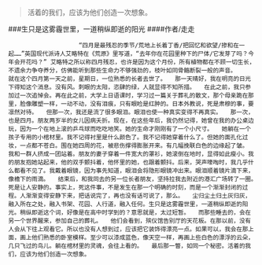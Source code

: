> 活着的我们，应该为他们创造一次想象。

###生只是这雾霾世里，一道稍纵即逝的阳光
####作者/走走

						“四月是最残忍的季节/荒地上长着丁香/把回忆和欲望/掺和在一起……”英国现代派诗人艾略特在《荒原》里写道，“去年你在花园里种下的尸体/它发芽了吗？今年会开花吗？” 艾略特之所以称四月残忍，也许是因为这个月份，所有植物都在不顾一切生长，不遗余力争夺养分，仿佛能听到那些生命力不够强劲的，枝叶如同骨骼断裂一般的声音。 　　就在这个四月第一天之前，星期日，一位熟悉的长者去世了。　　那一天晴好，我在明亮的日光下得知这个消息。没有风。刺眼的太阳，恣肆的绿，人就显得不知所措。　　在此之前，我只参加过一次追悼会。再在此之前，大学上日语课时，学习过一篇关于葬礼的散文，那个母亲跪在那里，脸像雕塑一样，一动不动，没有泪痕，只有眼睑是红肿的。日本外教说，死是肃穆的事，要凛然对待。　　但那一次，我还是流了很多眼泪。眼泪也使一种真实变得不再真实。　　那一次，也是四月。朋友两岁半的女儿因病夭折。现在，在这些年后，我仍然记得，她曾在我的办公桌边玩，因为一个在地上滚的乒乓球而吃吃地笑。她的生命才刚刚有了一个小尺寸。　　她躺在一个孩子专用的小棺材里。我不记得衬里是什么颜色了。我不记得她穿着什么了。但她的面孔化过妆，一点都不苍白。围在她四周的花，被悲伤撑得膨胀开来。有几幅挽联白色的边缘起了皱。　　我和一群人挤成一团站着。朋友的妻子穿着一件宽大的罩衫，她滚倒在地时，显得如此瘦小。我的朋友抱她站起来，他的双手颤抖着，他怀里的她，也跟着颤抖。后来，哭声嚎啕时，我几乎什么都看不见了。我戴着眼镜，因为事先知道，眼泪会将隐形眼镜冲出来。眼泪顺着镜片滴下来，像檐下的雨滴。　　结束后，和我同去的另一位长者朋友，坚持拉我去附近的港汇广场转了一圈。　　死是让人安静的。事实上，死这件事，不是发生在那一个明确的时刻，而是一个渐渐封闭的过程。人渐渐变得安静下来，把话说完了，再也没有话可说了，那么。　　尘归尘土归土灰归灰，融入所在之处，融入书架、花园、人行道，融入任何。生只是这雾霾世里，一道稍纵即逝的阳光。稍纵即逝这个词，好像是在高中时学到的？意思就是，太过短暂。　　而那些睡去的，会在另一个世界醒来，参加自己的葬礼。　　他们会看到，殡仪馆告别厅的天花板。在那以前，没有人会从下往上观看它。所以也没有人想到过，应该把它装饰得漂亮一点。如果可以，我会在那上面，画上他们熟悉的卧室模样。至少可以漆成蓝色，像天空一样，再画上些白色的漂浮的云朵，几只飞过的鸟儿。躺在棺材里的灵魂，会往上看的。　　最后那一瞥，如同一个秘密。活着的我们，应该为他们创造一次想象。			  		